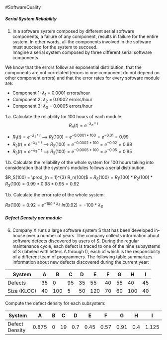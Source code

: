 #SoftwareQuality 


##### Serial System Reliability

1. In a software system composed by different serial software components, a failure of any component, results in failure for the entire system. In other words, all the components involved in the software must succeed for the system to succeed.  
Imagine a serial system composed by three different serial software components.

We know that the errors follow an exponential distribution, that the components are not correlated (errors in one component do not depend on other component errors) and that the error rates for every software module are:

- Component 1: $λ_1$ = 0.0001 errors/hour
- Component 2: $λ_2$ = 0.0002 errors/hour
- Component 3: $λ_3$ = 0.0005 errors/hour

1.a. Calculate the reliability for 100 hours of each module: 
$$R_n(t) = e^{-λ_n*t}$$
* $R_1(t) = e^{-λ_1*t}$ --> $R_1(100) = e^{-0.0001*100} = e^{-0.01} = 0.99$  
* $R_2(t) = e^{-λ_2*t}$ --> $R_2(100) = e^{-0.0002*100} = e^{-0.02} = 0.98$
* $R_3(t) = e^{-λ_3*t}$ --> $R_3(100) = e^{-0.0005*100} = e^{-0.05} = 0.95$  

1.b. Calculate the reliability of the whole system for 100 hours taking into consideration that the system's modules follows a serial distribution. 

$R_S(100) = \prod_{n = 1}^{3} R_n(100)$ = $R_S(100) = R_1(100) * R_2(100) * R_3(100) = 0.99 * 0.98 * 0.95 = 0.92$

1.b. Calculate the error rate of the whole system: 

$Rs(100) = 0.92 = e^{-100 * \lambda_S}$
$ln(0.92) = -100 * \lambda_S$
##### Defect Density per module

6. Company X runs a large software system S that has been developed in-house over a number of years. The company collects information about software defects discovered by users of S. During the regular maintenance cycle, each defect is traced to one of the nine subsystems of S (labeled with letters A through I), each of which is the responsibility of a different team of programmers. The following table summarizes information about new defects discovered during the current year:

| System      | A   | B   | C   | D   | E   | F   | G   | H   | I   |
| ----------- | --- | --- | --- | --- | --- | --- | --- | --- | --- |
| Defects     | 35  | 0   | 95  | 35  | 55  | 40  | 55  | 40  | 45  |
| Size (KLOC) | 40  | 100 | 5   | 50  | 120 | 70  | 60  | 100 | 40  |

Compute the defect density for each subsystem: 

| System         | A     | B   | C   | D   | E    | F    | G    | H   | I     |
| -------------- | ----- | --- | --- | --- | ---- | ---- | ---- | --- | ----- |
| Defect Density | 0.875 | 0   | 19  | 0.7 | 0.45 | 0.57 | 0.91 | 0.4 | 1.125 |
